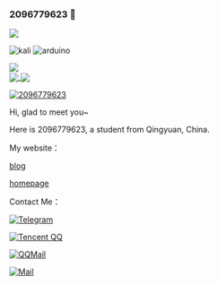 ### 2096779623 👋

![](https://count.getloli.com/get/@2096779623.github.readme)


![kali](https://img.shields.io/badge/Kali_Linux-557C94?style=for-the-badge&logo=kali-linux&logoColor=white) ![arduino](https://img.shields.io/badge/Arduino-00979D?style=for-the-badge&logo=Arduino&logoColor=white)
  
 

<a href="#">
  <img align="center" src="https://github-readme-stats.vercel.app/api?username=2096779623&show_icons=true&hide_border=false&count_private=true&include_all_commits=true&theme=chartreuse-dark&locale=cn">
</a>
  
 <br>
 
<a href="#">
  <img align="center" src="https://github-readme-streak-stats.herokuapp.com/?user=2096779623&theme=dark&locale=cn">
</a>


<a href="#">
  <img align="center" src="https://github-readme-stats.vercel.app/api/top-langs/?username=2096779623&layout=compact&locale=cn">
</a>


[![2096779623](https://github-profile-trophy.vercel.app/?username=2096779623&theme=onedark)](https://github.com/2096779623)


Hi, glad to meet you~


Here is 2096779623, a student from Qingyuan, China.

My website：


[blog](https://blog.utermux.dev?utm_source=github)

[homepage](https://www.utermux.dev)


Contact Me：



[![Telegram](https://img.shields.io/badge/Telegram-@utermux_blog-00BFFF?logo=telegram&logoColor=white&style=for-the-badge)](https://t.me/utermux_blog)


[![Tencent QQ](https://img.shields.io/badge/QQ-2096779623-00BFFF?logo=QQ&logoColor=white&style=for-the-badge)](https://wpa.qq.com/msgrd?v=3&uin=2096779623&site=qq&menu=yes)




[![QQMail](https://img.shields.io/badge/-2096779623@qq.com-911318?logo=Mail.RU&logoColor=white&style=for-the-badge)](mailto:2096779623@qq.com)



[![Mail](https://img.shields.io/badge/-admin@utermux.dev-911318?logo=Mail.RU&logoColor=white&style=for-the-badge)](mailto:admin@utermux.dev)




